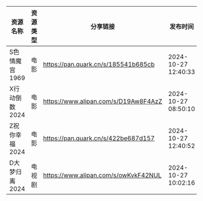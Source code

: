 | 资源名称      | 资源类型 | 分享链接                                 | 发布时间                |
| --------- | ---- | ------------------------------------ | ------------------- |
| S色情魔宫1969 | 电影   | https://pan.quark.cn/s/185541b685cb  | 2024-10-27 12:40:33 |
| X行动倒数2024 | 电影   | https://www.alipan.com/s/D19Aw8F4AzZ | 2024-10-27 08:50:10 |
| Z祝你幸福2024 | 电影   | https://pan.quark.cn/s/422be687d157  | 2024-10-27 12:40:52 |
| D大梦归离2024 | 电视剧  | https://www.alipan.com/s/owKvkF42NUL | 2024-10-27 10:02:16 |
